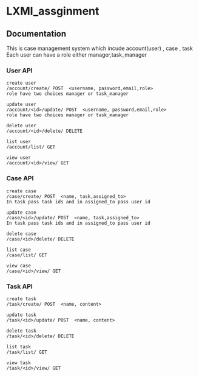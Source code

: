 # LXMI_assginment
## Documentation
This is case management system which incude account(user) , case , task 
Each user can have a role either manager,task_manager

### User API

```
create user
/account/create/ POST  <username, password,email,role> 
role have two choices manager or task_manager

update user
/account/<id>/update/ POST  <username, password,email,role>
role have two choices manager or task_manager

delete user
/account/<id>/delete/ DELETE   

list user
/account/list/ GET

view user
/account/<id>/view/ GET
````

### Case API
```
create case
/case/create/ POST  <name, task,assigned_to> 
In task pass task ids and in assigned_to pass user id 

update case
/case/<id>/update/ POST  <name, task,assigned_to>
In task pass task ids and in assigned_to pass user id 

delete case
/case/<id>/delete/ DELETE   

list case
/case/list/ GET

view case
/case/<id>/view/ GET

```  
### Task API

```
create task
/task/create/ POST  <name, content> 

update task
/task/<id>/update/ POST  <name, content>

delete task
/task/<id>/delete/ DELETE   

list task
/task/list/ GET

view task
/task/<id>/view/ GET
```
